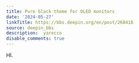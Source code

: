 ```yaml
---
title: Pure black theme for OLED monitors
date: '2024-05-27'
linkTitle: https://bbs.deepin.org/en/post/268418
source: deepin_bbs
description:  yarecco 
disable_comments: true
---
```

HI.
